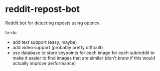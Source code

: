 # reddit-repost-bot
Reddit bot for detecting reposts using opencv.

to-do
 - add text support (easy, maybe)
 - add video support (probably pretty difficult)
 - use database to store keypoints for each image for each subreddit to make it easier to find images that are similar (don't know if this would actually improve performance)